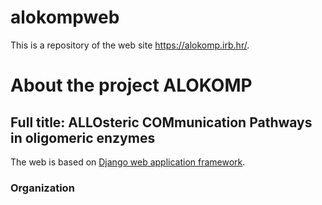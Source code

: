 # alokompweb
This is a repository of the web site https://alokomp.irb.hr/.

# About the project ALOKOMP
## Full title: ALLOsteric COMmunication Pathways in oligomeric enzymes

The web is based on [Django web application framework](https://www.djangoproject.com/). 

### Organization 
